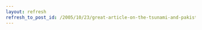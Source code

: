 ```yaml
---
layout: refresh
refresh_to_post_id: /2005/10/23/great-article-on-the-tsunami-and-pakistan-earthquake
---
```

